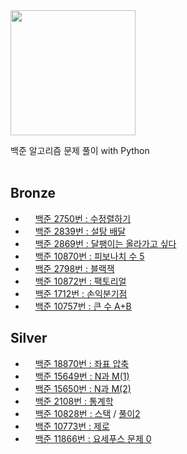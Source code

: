<img src= "https://d2gd6pc034wcta.cloudfront.net/images/logo@2x.png" width="200">

<!-- # BAEKJOON Online Judge -->
백준 알고리즘 문제 풀이 with Python
<br/>
<br/>

## Bronze
- <img src= "https://d2gd6pc034wcta.cloudfront.net/tier/5.svg" width="12"> [백준 2750번 : 수정렬하기](https://github.com/H-Kyul/BOJ/blob/main/bronze1/2750_%EC%88%98%EC%A0%95%EB%A0%AC%ED%95%98%EA%B8%B0.py) 
- <img src= "https://d2gd6pc034wcta.cloudfront.net/tier/5.svg" width="12"> [백준 2839번 : 설탕 배달](https://github.com/H-Kyul/BOJ/blob/main/bronze1/2839_%EC%84%A4%ED%83%95%EB%B0%B0%EB%8B%AC.py)
- <img src= "https://d2gd6pc034wcta.cloudfront.net/tier/5.svg" width="12"> [백준 2869번 : 달팽이는 올라가고 싶다](https://github.com/H-Kyul/BOJ/blob/main/bronze1/2869_%EB%8B%AC%ED%8C%BD%EC%9D%B4%EB%8A%94%EC%98%AC%EB%9D%BC%EA%B0%80%EA%B3%A0%EC%8B%B6%EB%8B%A4.py)
- <img src= "https://d2gd6pc034wcta.cloudfront.net/tier/4.svg" width="12"> [백준 10870번 : 피보나치 수 5](https://github.com/H-Kyul/BOJ/blob/main/bronze2/10870_%ED%94%BC%EB%B3%B4%EB%82%98%EC%B9%98%EC%88%985.py)
- <img src= "https://d2gd6pc034wcta.cloudfront.net/tier/4.svg" width="12"> [백준 2798번 : 블랙잭](https://github.com/H-Kyul/BOJ/blob/main/bronze2/2798_%EB%B8%94%EB%9E%99%EC%9E%AD.py)
- <img src= "https://d2gd6pc034wcta.cloudfront.net/tier/3.svg" width="12"> [백준 10872번 : 팩토리얼](https://github.com/H-Kyul/BOJ/blob/main/bronze3/10872_%ED%8C%A9%ED%86%A0%EB%A6%AC%EC%96%BC.py)
- <img src= "https://d2gd6pc034wcta.cloudfront.net/tier/2.svg" width="12"> [백준 1712번 : 손익분기점](https://github.com/H-Kyul/BOJ/blob/main/bronze4/1712_%EC%86%90%EC%9D%B5%EB%B6%84%EA%B8%B0%EC%A0%90.py)
- <img src= "https://d2gd6pc034wcta.cloudfront.net/tier/1.svg" width="12"> [백준 10757번 : 큰 수 A+B](https://github.com/H-Kyul/BOJ/blob/main/bronze5/10757_%ED%81%B0%EC%88%98A%2BB.py)

## Silver
- <img src= "https://d2gd6pc034wcta.cloudfront.net/tier/9.svg" width="12"> [백준 18870번 : 좌표 압축](https://github.com/H-Kyul/BOJ/blob/main/silver2/18870_%EC%A2%8C%ED%91%9C%EC%95%95%EC%B6%95.py)
- <img src= "https://d2gd6pc034wcta.cloudfront.net/tier/8.svg" width="12"> [백준 15649번 : N과 M(1)](https://github.com/H-Kyul/BOJ/blob/main/silver3/15649_N%EA%B3%BCM_1.py)
- <img src= "https://d2gd6pc034wcta.cloudfront.net/tier/8.svg" width="12"> [백준 15650번 : N과 M(2)](https://github.com/H-Kyul/BOJ/blob/main/silver3/15650_N%EA%B3%BCM_2.py)
- <img src= "https://d2gd6pc034wcta.cloudfront.net/tier/7.svg" width="12"> [백준 2108번 : 통계학](https://github.com/H-Kyul/BOJ/blob/main/silver4/2108_%ED%86%B5%EA%B3%84%ED%95%99.py)
- <img src= "https://d2gd6pc034wcta.cloudfront.net/tier/7.svg" width="12"> [백준 10828번 : 스택](https://github.com/H-Kyul/BOJ/blob/main/silver4/10828_%EC%8A%A4%ED%83%9D.py) / [풀이2](https://github.com/H-Kyul/BOJ/blob/main/silver4/10828_%EC%8A%A4%ED%83%9D_%ED%92%80%EC%9D%B42.py)
- <img src= "https://d2gd6pc034wcta.cloudfront.net/tier/7.svg" width="12"> [백준 10773번 : 제로](https://github.com/H-Kyul/BOJ/blob/main/silver4/10773_%EC%A0%9C%EB%A1%9C.py)
- <img src= "https://d2gd6pc034wcta.cloudfront.net/tier/7.svg" width="12"> [백준 11866번 : 요세푸스 문제 0](https://github.com/H-Kyul/BOJ/blob/main/silver4/11866_%EC%9A%94%EC%84%B8%ED%91%B8%EC%8A%A4%EB%AC%B8%EC%A0%9C_0.py)
